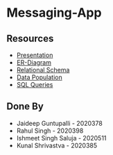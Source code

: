 # Messaging-App

## Resources

-   [Presentation](./DBMS-Project-Presentation.pdf)
-   [ER-Diagram](./ER-Diagram.png)
-   [Relational Schema](./Relational-Schema-Diagram.png)
-   [Data Population](./DataFilling.sql)
-   [SQL Queries](./SQLQueries.sql)

## Done By

-   Jaideep Guntupalli - 2020378
-   Rahul Singh - 2020398
-   Ishmeet Singh Saluja - 2020511
-   Kunal Shrivastva - 2020385
